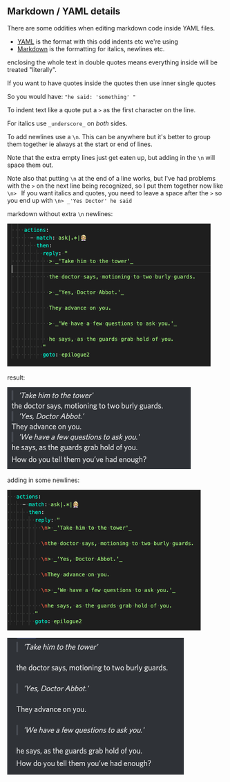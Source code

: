 ## Markdown / YAML details

There are some oddities when editing markdown code inside YAML files.
- [YAML](https://blog.stackpath.com/yaml/) is the format with this odd indents etc we're using
- [Markdown](https://www.markdownguide.org/getting-started/) is the formatting for italics, newlines etc.

enclosing the whole text in double quotes means everything inside will be treated "literally".

If you want to have quotes inside the quotes then use inner single quotes

So you would have:  `"he said: 'something' "`

To indent text like a quote put a `>` as the first character on the line.

For italics use `_underscore_` on _both_ sides.

To add newlines use a `\n`. This can be anywhere but it's better to group them together ie always at the start or end of lines.


Note that the extra empty lines just get eaten up, but adding in the `\n` will space them out.

Note also that putting `\n` at the end of a line works, but I've had problems with the `>` on the next line being recognized, so I put them together now like `\n> `
If you want italics and quotes, you need to leave a space after the `>`
so you end up with `\n> _'Yes Doctor' he said`

markdown without extra `\n` newlines:

![quote1-md](./images/quotes-1-md.png)

result:

![quote1-res](./images/quotes-1-res.png)

adding in some newlines:

![quote2-md](./images/quotes-2-md.png)

![quote2-res](./images/quotes-2-res.png)

